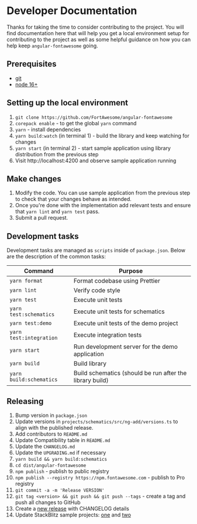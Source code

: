 # Developer Documentation

Thanks for taking the time to consider contributing to the project. You will find documentation here that will help you get a local environment setup for contributing to the project as well as some helpful guidance on how you can help keep `angular-fontawesome` going.

## Prerequisites

* [git](https://git-scm.com/downloads)
* [node 16+](https://nodejs.org/en/download/)

## Setting up the local environment

1. `git clone https://github.com/FortAwesome/angular-fontawesome`
1. `corepack enable` - to get the global `yarn` command 
1. `yarn` - install dependencies
1. `yarn build:watch` (in terminal 1) - build the library and keep watching for changes
1. `yarn start` (in terminal 2) - start sample application using library distribution from the previous step
1. Visit http://localhost:4200 and observe sample application running

## Make changes

1. Modify the code. You can use sample application from the previous step to check that your changes behave as intended.
2. Once you're done with the implementation add relevant tests and ensure that `yarn lint` and `yarn test` pass.
3. Submit a pull request.

## Development tasks

Development tasks are managed as `scripts` inside of `package.json`. Below are the description of the common tasks:

Command     | Purpose
---         | ---
`yarn format`        | Format codebase using Prettier
`yarn lint`        | Verify code style
`yarn test`        | Execute unit tests
`yarn test:schematics`        | Execute unit tests for schematics
`yarn test:demo`        | Execute unit tests of the demo project
`yarn test:integration`        | Execute integration tests
`yarn start`       | Run development server for the demo application
`yarn build`       | Build library
`yarn build:schematics`       | Build schematics (should be run after the library build)

## Releasing

1. Bump version in `package.json`
1. Update versions in `projects/schematics/src/ng-add/versions.ts` to align with the published release.
1. Add contributors to `README.md`
1. Update Compatibility table in `README.md`
1. Update the `CHANGELOG.md`
1. Update the `UPGRADING.md` if necessary
1. `yarn build && yarn build:schematics`
1. `cd dist/angular-fontawesome`
1. `npm publish` - publish to public registry
1. `npm publish --registry https://npm.fontawesome.com` - publish to Pro registry
1. `git commit -a -m 'Release VERSION'`
1. `git tag <version> && git push && git push --tags` - create a tag and push all changes to GitHub
1. Create a [new release](https://github.com/FortAwesome/angular-fontawesome/releases/new) with CHANGELOG details
1. Update StackBlitz sample projects: [one](https://stackblitz.com/edit/angular-ivy-7jrcne) and [two](https://stackblitz.com/edit/angular-ivy-9mvggg)
